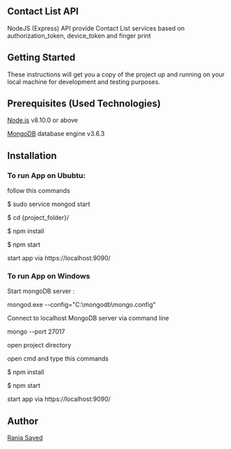 <h2>Contact List API</h2>
NodeJS (Express) API provide Contact List services based on authorization_token, device_token and finger print


<h2>Getting Started</h2>
These instructions will get you a copy of the project up and running on your local machine for development and testing purposes.


<h2>Prerequisites (Used Technologies) </h2>

<a href="https://nodejs.org/en/docs/">Node.js</a> v8.10.0 or above

<a href="https://docs.mongodb.com/">MongoDB</a> database engine v3.6.3

<h2>Installation</h2>

<h3>To run App on Ububtu:</h3> 
follow this commands

$ sudo service mongod start

$ cd {project_folder}/

$ npm install

$ npm start

start app via https://localhost:9090/

<h3>To run App on Windows</h3>

Start mongoDB server :

mongod.exe --config="C:\mongodb\mongo.config"

Connect to localhost MongoDB server via command line

mongo --port 27017

open project directory

open cmd and type this commands

$ npm install

$ npm start

start app via https://localhost:9090/


<h2>Author</h2>
<a href="https://github.com/raniaSayed">Rania Sayed</a>
